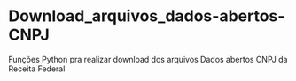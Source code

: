 # Download_arquivos_dados-abertos-CNPJ
Funções Python pra realizar download dos arquivos Dados abertos CNPJ da Receita Federal
